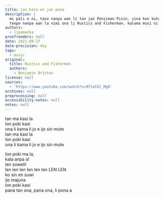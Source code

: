 ```yaml
---
title: jan kala en jan pona
description: |
  mi pali e ni, taso nanpa wan li tan jan Pensiman Pisin. sina ken kute e ona lon ni: https://www.youtube.com/watch?v=0JtIjJp94Os
  tenpo nanpa wan la nimi ona li Rustics and Fisherman. kalama musi ni li pona tawa mi. o kute e nanpa wan e kalama musi tan jan Pensiman Pisin. o pona a!
authors:
  - lipamanka
proofreaders: null
date: 2021-09-27
date-precision: day
tags:
  - music
original:
  title: Rustics and Fishermen
  authors:
    - Benjamin Britten
license: null
sources:
  - 'https://www.youtube.com/watch?v=9f1vCkl_Mg8'
archives: null
preprocessing: null
accessibility-notes: null
notes: null
---
```

tan ma kasi la  
lon poki kasi  
ona li kama li jo e ijo sin mute  
tan ma kasi la  
lon poki kasi  
ona li kama li jo e ijo sin mute 

lon poki ma la,  
kala anpa a!  
len soweli!  
len len len len len len LEN LEN  
ko sin en suwi   
ijo majuna  
lon poki kasi  
pana tan ona, pana ona, li pona a
